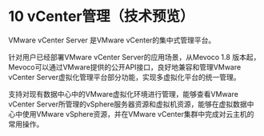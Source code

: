 # 10 vCenter管理（技术预览）

VMware vCenter Server 是VMware vCenter的集中式管理平台。

针对用户已经部署VMware vCenter Server的应用场景，从Mevoco 1.8 版本起，Mevoco可以通过VMware提供的公开API接口，良好地兼容和管理VMware vCenter Server虚拟化管理平台部分功能，实现多虚拟化平台的统一管理。

支持对现有数据中心中的VMware虚拟化环境进行管理，能够查看VMware vCenter Server所管理的vSphere服务器资源和虚拟机资源，能够在虚拟数据中心中使用VMware vSphere资源，并在VMware vCenter集群中完成对云主机的常用操作。


